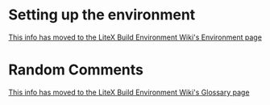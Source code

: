 
# Setting up the environment

[This info has moved to the LiteX Build Environment Wiki's Environment page](https://github.com/timvideos/litex-buildenv/wiki/Environment#setting-up-the-environment)

# Random Comments

[This info has moved to the LiteX Build Environment Wiki's Glossary page](https://github.com/timvideos/litex-buildenv/wiki/Glossary)

